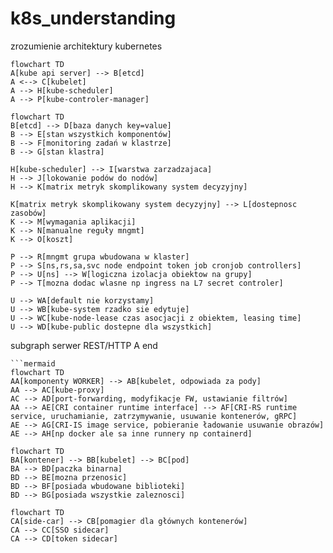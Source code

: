 # k8s_understanding
zrozumienie architektury kubernetes

```mermaid
flowchart TD
A[kube api server] --> B[etcd]
A <--> C[kubelet]
A --> H[kube-scheduler]
A --> P[kube-controler-manager]
```
```mermaid
flowchart TD
B[etcd] --> D[baza danych key=value]
B --> E[stan wszystkich komponentów]
B --> F[monitoring zadań w klastrze]
B --> G[stan klastra]
```
```mermaid
H[kube-scheduler] --> I[warstwa zarzadzajaca]
H --> J[lokowanie podów do nodów]
H --> K[matrix metryk skomplikowany system decyzyjny]
```
```mermaid
K[matrix metryk skomplikowany system decyzyjny] --> L[dostepnosc zasobów]
K --> M[wymagania aplikacji]
K --> N[manualne reguły mngmt]
K --> O[koszt]
```
```mermaid
P --> R[mngmt grupa wbudowana w klaster]
P --> S[ns,rs,sa,svc node endpoint token job cronjob controllers]
P --> U[ns] --> W[logiczna izolacja obiektow na grupy]
P --> T[mozna dodac wlasne np ingress na L7 secret controler]
```
```mermaid
U --> WA[default nie korzystamy]
U --> WB[kube-system rzadko sie edytuje]
U --> WC[kube-node-lease czas asocjacji z obiektem, leasing time]
U --> WD[kube-public dostepne dla wszystkich]
```
subgraph serwer REST/HTTP
A
end
```
```mermaid
flowchart TD
AA[komponenty WORKER] --> AB[kubelet, odpowiada za pody]
AA --> AC[kube-proxy]
AC --> AD[port-forwarding, modyfikacje FW, ustawianie filtrów]
AA --> AE[CRI container runtime interface] --> AF[CRI-RS runtime service, uruchamianie, zatrzymywanie, usuwanie kontenerów, gRPC]
AE --> AG[CRI-IS image service, pobieranie ładowanie usuwanie obrazów]
AE --> AH[np docker ale sa inne runnery np containerd]
```
```mermaid
flowchart TD
BA[kontener] --> BB[kubelet] --> BC[pod]
BA --> BD[paczka binarna]
BD --> BE[mozna przenosic]
BD --> BF[posiada wbudowane biblioteki]
BD --> BG[posiada wszystkie zaleznosci]
```
```mermaid
flowchart TD
CA[side-car] --> CB[pomagier dla głównych kontenerów]
CA --> CC[SSO sidecar]
CA --> CD[token sidecar] 
```
